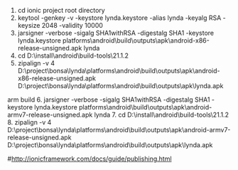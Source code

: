 1. cd ionic project root directory
2. keytool -genkey -v -keystore lynda.keystore -alias lynda -keyalg RSA -keysize 2048 -validity 10000
3. jarsigner -verbose -sigalg SHA1withRSA -digestalg SHA1 -keystore lynda.keystore platforms\android\build\outputs\apk\android-x86-release-unsigned.apk lynda
4. cd D:\install\android\build-tools\21.1.2
5. zipalign -v 4 D:\project\bonsa\lynda\platforms\android\build\outputs\apk\android-x86-release-unsigned.apk D:\project\bonsa\lynda\platforms\android\build\outputs\apk\lynda.apk


arm build
6. jarsigner -verbose -sigalg SHA1withRSA -digestalg SHA1 -keystore lynda.keystore platforms\android\build\outputs\apk\android-armv7-release-unsigned.apk lynda
7. cd D:\install\android\build-tools\21.1.2
8. zipalign -v 4 D:\project\bonsa\lynda\platforms\android\build\outputs\apk\android-armv7-release-unsigned.apk D:\project\bonsa\lynda\platforms\android\build\outputs\apk\lynda.apk


#http://ionicframework.com/docs/guide/publishing.html